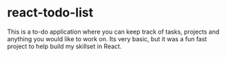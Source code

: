 # react-todo-list

This is a to-do application where you can keep track of tasks, projects
and anything you would like to work on. Its very basic, but it was a fun
fast project to help build my skillset in React.